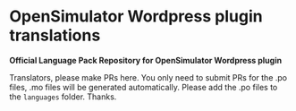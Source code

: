 # OpenSimulator Wordpress plugin translations

**Official Language Pack Repository for OpenSimulator Wordpress plugin**

Translators, please make PRs here. You only need to submit PRs for the .po files, .mo files will be generated automatically. Please add the .po files to the `languages` folder. Thanks.
